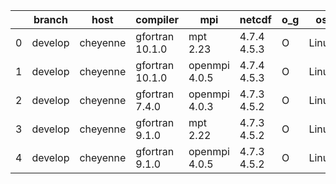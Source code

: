 |    | branch   | host     | compiler        | mpi           | netcdf      | o_g   | os    | build   | u_pass   | u_fail   | s_pass   | s_fail   | e_pass   | e_fail   | nuopc_pass   | nuopc_fail   | artifacts_hash                                                                                                                                              | modified                   |
|----|----------|----------|-----------------|---------------|-------------|-------|-------|---------|----------|----------|----------|----------|----------|----------|--------------|--------------|-------------------------------------------------------------------------------------------------------------------------------------------------------------|----------------------------|
|  0 | develop  | cheyenne | gfortran 10.1.0 | mpt 2.23      | 4.7.4 4.5.3 | O     | Linux | pass    | pending  | pending  | pending  | pending  | pending  | pending  | pending      | pending      | [artifacts](https://github.com/esmf-org/esmf-test-artifacts/tree/97fdfbdb0a676fd0c13d08483420b4faa008a3c5/develop/cheyenne/gfortran/10.1.0/O/mpt/2.23)      | 2022-03-15 12:09:27.892804 |
|  1 | develop  | cheyenne | gfortran 10.1.0 | openmpi 4.0.5 | 4.7.4 4.5.3 | O     | Linux | pass    | pending  | pending  | pending  | pending  | pending  | pending  | pending      | pending      | [artifacts](https://github.com/esmf-org/esmf-test-artifacts/tree/deeabd67034755920fb88757e27b2010b65940ee/develop/cheyenne/gfortran/10.1.0/O/openmpi/4.0.5) | 2022-03-15 12:09:27.892770 |
|  2 | develop  | cheyenne | gfortran 7.4.0  | openmpi 4.0.3 | 4.7.3 4.5.2 | O     | Linux | pass    | pending  | pending  | pending  | pending  | pending  | pending  | pending      | pending      | [artifacts](https://github.com/esmf-org/esmf-test-artifacts/tree/1ab1e49be59fa219a1ac85ec09173ed6addb8855/develop/cheyenne/gfortran/7.4.0/O/openmpi/4.0.3)  | 2022-03-15 12:09:27.892797 |
|  3 | develop  | cheyenne | gfortran 9.1.0  | mpt 2.22      | 4.7.3 4.5.2 | O     | Linux | pass    | pending  | pending  | pending  | pending  | pending  | pending  | pending      | pending      | [artifacts](https://github.com/esmf-org/esmf-test-artifacts/tree/89906d5570ee79849fc61f7181148cb221aa4771/develop/cheyenne/gfortran/9.1.0/O/mpt/2.22)       | 2022-03-15 12:09:27.892813 |
|  4 | develop  | cheyenne | gfortran 9.1.0  | openmpi 4.0.5 | 4.7.3 4.5.2 | O     | Linux | pass    | pending  | pending  | pending  | pending  | pending  | pending  | pending      | pending      | [artifacts](https://github.com/esmf-org/esmf-test-artifacts/tree/34ce0eb209bf1edcb4c5a3e5e0f928178aaf2191/develop/cheyenne/gfortran/9.1.0/O/openmpi/4.0.5)  | 2022-03-15 12:09:27.892808 |